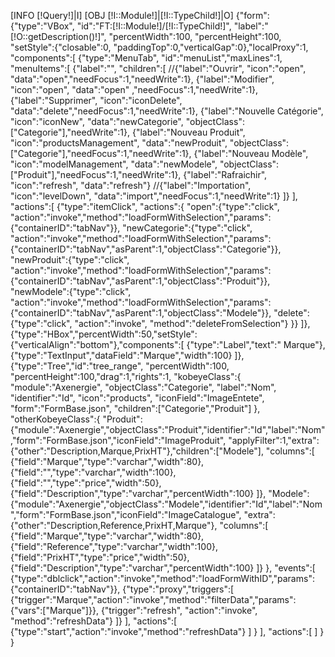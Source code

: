 [INFO [!Query!]|I]
[OBJ [!I::Module!]|[!I::TypeChild!]|O]
{"form":
	{"type":"VBox", "id":"FT:[!I::Module!]/[!I::TypeChild!]", "label":"[!O::getDescription()!]", "percentWidth":100, "percentHeight":100, 
	"setStyle":{"closable":0, "paddingTop":0,"verticalGap":0},"localProxy":1, 
	"components":[
		{"type":"MenuTab", "id":"menuList","maxLines":1, "menuItems":[
			{"label":"", "children":[
				//{"label":"Ouvrir", "icon":"open", "data":"open","needFocus":1,"needWrite":1},
				{"label":"Modifier", "icon":"open", "data":"open" ,"needFocus":1,"needWrite":1},
				{"label":"Supprimer", "icon":"iconDelete", "data":"delete","needFocus":1,"needWrite":1},
				{"label":"Nouvelle Catégorie", "icon":"iconNew", "data":"newCategorie", "objectClass":["Categorie"],"needWrite":1},
				{"label":"Nouveau Produit", "icon":"productsManagement", "data":"newProduit", "objectClass":["Categorie"],"needFocus":1,"needWrite":1},
				{"label":"Nouveau Modèle", "icon":"modelManagement", "data":"newModele", "objectClass":["Produit"],"needFocus":1,"needWrite":1},
				{"label":"Rafraichir", "icon":"refresh", "data":"refresh"}
				//{"label":"Importation", "icon":"levelDown", "data":"import","needFocus":1,"needWrite":1}
			]}
		],
		"actions":[
			{"type":"itemClick", "actions":{
				"open":{"type":"click", "action":"invoke","method":"loadFormWithSelection","params":{"containerID":"tabNav"}},
				"newCategorie":{"type":"click", "action":"invoke","method":"loadFormWithSelection","params":{"containerID":"tabNav","asParent":1,"objectClass":"Categorie"}},
				"newProduit":{"type":"click", "action":"invoke","method":"loadFormWithSelection","params":{"containerID":"tabNav","asParent":1,"objectClass":"Produit"}},
				"newModele":{"type":"click", "action":"invoke","method":"loadFormWithSelection","params":{"containerID":"tabNav","asParent":1,"objectClass":"Modele"}},
				"delete":{"type":"click", "action":"invoke", "method":"deleteFromSelection"}
			}}
		]},
		{"type":"HBox","percentWidth":50,"setStyle":{"verticalAlign":"bottom"},"components":[
			{"type":"Label","text":"  Marque"},
			{"type":"TextInput","dataField":"Marque","width":100}
		]},
		{"type":"Tree","id":"tree_range", "percentWidth":100, "percentHeight":100,"drag":1,"rights":1,
			"kobeyeClass":{
				"module":"Axenergie",
				"objectClass":"Categorie",
				"label":"Nom",
				"identifier":"Id",
				"icon":"products",
				"iconField":"ImageEntete",
				"form":"FormBase.json",
				"children":["Categorie","Produit"]
			},
			"otherKobeyeClass":{
				"Produit":{"module":"Axenergie","objectClass":"Produit","identifier":"Id","label":"Nom","form":"FormBase.json","iconField":"ImageProduit",
				"applyFilter":1,"extra":{"other":"Description,Marque,PrixHT"},"children":["Modele"],
				"columns":[
					{"field":"Marque","type":"varchar","width":80},
					{"field":"","type":"varchar","width":100},
					{"field":"","type":"price","width":50},
					{"field":"Description","type":"varchar","percentWidth":100}
				]},
				"Modele":{"module":"Axenergie","objectClass":"Modele","identifier":"Id","label":"Nom","form":"FormBase.json","iconField":"ImageCatalogue",
				"extra":{"other":"Description,Reference,PrixHT,Marque"},
				"columns":[
					{"field":"Marque","type":"varchar","width":80},
					{"field":"Reference","type":"varchar","width":100},
					{"field":"PrixHT","type":"price","width":50},
					{"field":"Description","type":"varchar","percentWidth":100}
				]}
			},
			"events":[
				{"type":"dblclick","action":"invoke","method":"loadFormWithID","params":{"containerID":"tabNav"}},
				{"type":"proxy","triggers":[
					{"trigger":"Marque","action":"invoke","method":"filterData","params":{"vars":["Marque"]}},
					{"trigger":"refresh", "action":"invoke", "method":"refreshData"}
				]}
			],
			"actions":[
				{"type":"start","action":"invoke","method":"refreshData"}
			]
		}
	],
	"actions":[
	]
	}
}